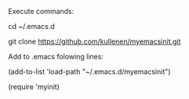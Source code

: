 Execute commands:

cd ~/.emacs.d

git clone https://github.com/kullenen/myemacsinit.git




Add to .emacs folowing lines:

(add-to-list 'load-path "~/.emacs.d/myemacsinit")

(require 'myinit)


